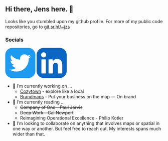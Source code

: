 ## Hi there, Jens here. 👋

Looks like you stumbled upon my github profile.
For more of my public code repositories, go to [git.sr.ht/~jzs](https://git.sr.ht/~jzs/)

### Socials

[![X](twitter.svg)](https://x.com/sketchground)   [![Linked In](linkedin.svg)](https://www.linkedin.com/in/jens-sorensen-3a954845/)


- 🔭 I’m currently working on ...
  - [Cozytown](https://cozytown.eu) - explore like a local
  - [Brandmaps](https://www.brandmaps.io) - Put your business on the map — On brand
- 🌱 I’m currently reading ...
  - ~~Company of One - Paul Jarvis~~
  - ~~Deep Work - Cal Newport~~
  - Reimagining Operational Excellence - Philip Kotler
- 👯 I’m looking to collaborate on anything that involves maps or spatial in one way or another. But feel free to reach out. My interests spans much wider than that.
